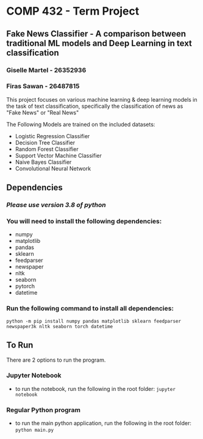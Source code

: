 # COMP 432 - Term Project
## Fake News Classifier - A comparison between traditional ML models and Deep Learning in text classification
### Giselle Martel - 26352936
### Firas Sawan - 26487815

This project focuses on various machine learning & deep learning models in the task of text classification, specifically the classification of news as "Fake News" or "Real News"

The Following Models are trained on the included datasets:

- Logistic Regression Classifier
- Decision Tree Classifier
- Random Forest Classifier
- Support Vector Machine Classifier
- Naive Bayes Classifier
- Convolutional Neural Network

## Dependencies

### *Please use version 3.8 of python*

### You will need to install the following dependencies:

- numpy
- matplotlib
- pandas
- sklearn
- feedparser
- newspaper
- nltk
- seaborn
- pytorch
- datetime

### Run the following command to install all dependencies:
`python -m pip install numpy pandas matplotlib sklearn feedparser newspaper3k nltk seaborn torch datetime`

## To Run
There are 2 options to run the program.

### Jupyter Notebook
- to run the notebook, run the following in the root folder: `jupyter notebook`

### Regular Python program
- to run the main python application, run the following in the root folder: `python main.py`


